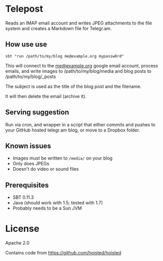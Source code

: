 Telepost
========

Reads an IMAP email account and writes JPEG attachments to the file system and creates a Markdown file for Telegr.am.

How use use
-----------

    sbt "run /path/to/my/blog me@example.org mypassw0rd"
    
This will connect to the me@example.org google email account, process emails, and write images to /path/to/my/blog/media and blog posts to /path/to/my/blog/_posts

The subject is used as the title of the blog post and the filename.

It will then delete the email (archive it). 


Serving suggestion
------------------

Run via cron, and wrapper in a script that either commits and pushes to your GitHub hosted telegr.am blog, or move to a Dropbox folder.


Known issues
------------

* Images must be written to `/media/` on your blog
* Only does JPEGs 
* Doesn't do video or sound files

Prerequisites
-------------

* SBT 0.11.3
* Java (should work with 1.5; tested with 1.7)
* Probably needs to be a Sun JVM


License
=======

Apache 2.0

Contains code from https://github.com/hoisted/hoisted

